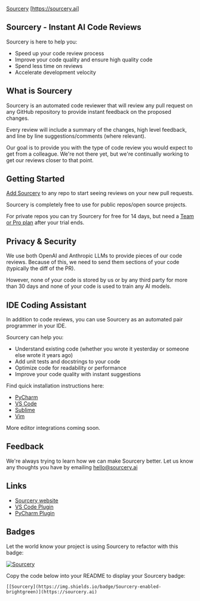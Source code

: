 [Sourcery](https://img.shields.io/badge/Sourcery-enabled-brightgreen)
[https://sourcery.ai]

## Sourcery - Instant AI Code Reviews 

Sourcery is here to help you:
- Speed up your code review process
- Improve your code quality and ensure high quality code
- Spend less time on reviews
- Accelerate development velocity

## What is Sourcery

Sourcery is an automated code reviewer that will review any pull request on any GitHub repository to provide instant feedback on the proposed changes.

Every review will include a summary of the changes, high level feedback, and line by line suggestions/comments (where relevant).

Our goal is to provide you with the type of code review you would expect to get from a colleague. We're not there yet, but we're continually working to get our reviews closer to that point.

## Getting Started
[Add Sourcery](https://github.com/apps/sourcery-ai/installations/new) to any repo to start seeing reviews on your new pull requests.

Sourcery is completely free to use for public repos/open source projects. 

For private repos you can try Sourcery for free for 14 days, but need a [Team or Pro plan](https://docs.sourcery.ai/Product/Plans/) after your trial ends. 

## Privacy & Security
We use both OpenAI and Anthropic LLMs to provide pieces of our code reviews. Because of this, we need to send them sections of your code (typically the diff of the PR). 

However, none of your code is stored by us or by any third party for more than 30 days and none of your code is used to train any AI models. 


## IDE Coding Assistant

In addition to code reviews, you can use Sourcery as an automated pair programmer in your IDE.

Sourcery can help you:
- Understand existing code (whether you wrote it yesterday or someone else wrote it years ago)
- Add unit tests and docstrings to your code
- Optimize code for readability or performance
- Improve your code quality with instant suggestions

Find quick installation instructions here:

- [PyCharm](https://docs.sourcery.ai/Guides/Getting-Started/PyCharm/)
- [VS Code](https://docs.sourcery.ai/Guides/Getting-Started/VSCode/)
- [Sublime](https://docs.sourcery.ai/Guides/Getting-Started/Sublime/)
- [Vim](https://docs.sourcery.ai/Guides/Getting-Started/Vim/)

More editor integrations coming soon.

## Feedback

We're always trying to learn how we can make Sourcery better. Let us know any thoughts you have by emailing hello@sourcery.ai

## **Links**

- [Sourcery website](https://sourcery.ai/)
- [VS Code Plugin](https://marketplace.visualstudio.com/items?itemName=sourcery.sourcery&ssr=false#overview)
- [PyCharm Plugin](https://plugins.jetbrains.com/plugin/12631-sourcery)



## Badges
Let the world know your project is using Sourcery to refactor with this badge:

[![Sourcery](https://img.shields.io/badge/Sourcery-enabled-brightgreen)](https://sourcery.ai)

Copy the code below into your README to display your Sourcery badge:

    [[Sourcery](https://img.shields.io/badge/Sourcery-enabled-brightgreen)](https://sourcery.ai)
